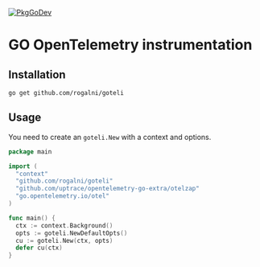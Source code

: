 [![PkgGoDev](https://pkg.go.dev/badge/github.com/uptrace/opentelemetry-go-extra/otelzap)](https://pkg.go.dev/github.com/uptrace/opentelemetry-go-extra/otelzap)

# GO OpenTelemetry instrumentation  


## Installation

```shell
go get github.com/rogalni/goteli
```

## Usage

You need to create an `goteli.New` with a context and options.

```go
package main

import (
  "context"
  "github.com/rogalni/goteli"
  "github.com/uptrace/opentelemetry-go-extra/otelzap"
  "go.opentelemetry.io/otel"
)

func main() {
  ctx := context.Background()
  opts := goteli.NewDefaultOpts()
  cu := goteli.New(ctx, opts)
  defer cu(ctx)
}

```

